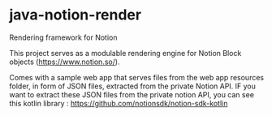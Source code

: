 # java-notion-render
 Rendering framework for Notion

This project serves as a modulable rendering engine for Notion Block objects (https://www.notion.so/).

Comes with a sample web app that serves files from the web app resources folder, in form of JSON files, extracted from the private Notion API.
IF you want to extract these JSON files from the private notion API, you can see this kotlin library : https://github.com/notionsdk/notion-sdk-kotlin
